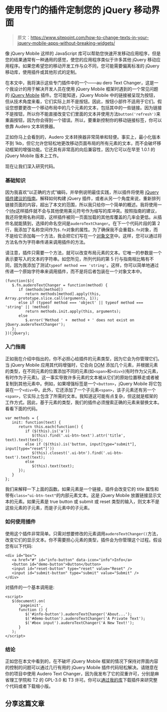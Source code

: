 # 使用专门的插件定制您的 jQuery 移动界面

> 原文：<https://www.sitepoint.com/how-to-change-texts-in-your-jquery-mobile-apps-without-breaking-widgets/>

像 jQuery Mobile 这样的 JavaScript 库可以帮助您快速开发移动应用程序，但是您的结果通常有一种通用的感觉，使您的应用程序类似于许多其他 jQuery 移动应用程序。如果您希望您的移动开发工作与众不同，您可能需要偏离标准的 jQuery 移动库，使用插件或其他形式的定制。

在本文中，我将演示这些专门插件中的一个——au dero Text Changer，这是一个我设计的用于解决开发人员在使用 jQuery Mobile 框架时遇到的一个常见问题的 [jQuery Mobile](https://www.sitepoint.com/whats-new-in-jquery-mobile-1-2-0/ "What's New in jQuery Mobile 1.2.0?") 插件。您可能知道，jQuery Mobile 中的链接被呈现为按钮，但从技术角度来看，它们实际上并不是按钮。因此，按钮小部件不适用于它们。假设您想要更改一个移动布局中的几个元素的文本，包括其中的一些链接。因为链接不是按钮，所以你不能直接改变它们里面的文本并使用方法`button('refresh')`来重画按钮，因为你会得到一个错误。所以，要重新控制你的移动链接标签，你可以依靠 Audero 文本转换器。

正如你马上会看到的，Audero 文本转换器非常简单和轻便。事实上，最小化版本不到 1kb，但它允许您轻松地更改移动页面布局的所有元素的文本，而不会破坏移动框架的增强功能。它还具有非常高的向后兼容性，因为它可以在早至 1.0.1 的 jQuery Mobile 版本上工作。

现在让我们深入研究代码。

### 基础知识

因为我喜欢“以正确的方式”编码，并举例说明最佳实践，所以插件将使用 [jQuery 插件建议的指南](http://docs.jquery.com/Plugins/Authoring)。解释如何构建 jQuery 插件，或者从另一个角度来说，重新排列链接页面的内容，超出了本文的范围，所以我只给你一个简单的概述。我将使用一个<abbr title="Immediately Invoked Function Expression">life</abbr>这样插件就不会与其他使用美元符号作为缩写的库冲突。按照指南的建议，我还将使用名称间距，这样插件被同一页面加载的其他库覆盖的几率会更低。从插件名就能猜到，选择的命名空间是`auderoTextChanger`。在下一个代码片段的第 2 行，我添加了名称空间作为`$.fn`对象的属性。为了确保我不会重载`$.fn`对象，而不是给它添加每一个方法，我会把它们写在一个[对象文字](https://www.sitepoint.com/back-to-basics-javascript-object-syntax/ "Back to Basics: JavaScript Object Syntax")中。这样，您可以通过将方法名作为字符串传递来调用插件的方法。

请注意，插件只需要一个方法，就可以改变布局元素的文本。它唯一的参数是一个表示要写入的文本的字符串。如您所见，所列代码的第 5 行与指南相比略有不同，因为我添加了测试`typeof method === 'string'`。这样，你可以简单地通过传递一个原始字符串来调用插件，而不是将后者包装在一个对象文本中。

```
(function($){
   $.fn.auderoTextChanger = function(method) {
      if (methods[method])
         return methods[method].apply(this, Array.prototype.slice.call(arguments, 1));
      else if (typeof method === 'object' || typeof method === 'string' || !method)
         return methods.init.apply(this, arguments);
      else
         $.error('Method ' +  method + ' does not exist on jQuery.auderoTextChanger');
   };
})(jQuery);
```

### 入门指南

正如我在介绍中指出的，你不必担心给插件的元素类型，因为它会为你管理它们。当 jQuery Mobile 应用其代码增强时，它会向 <abbr title="Document Object Model">DOM</abbr> 添加几个元素，并根据元素的类型，在不同元素的位置添加不同的元素(如`<span>`和`<div>`)(有时作为父元素，有时作为子元素)。这一事实导致许多元素的文本被从它们的原始位置移走或者被复制到其他元素中。例如，如果增强标签是一个`<button>`，jQuery Mobile 将它包装在一个`<div>`中。此外，它还添加了一个子元素`<span>`，该子元素还有另一个`<span>`，它实际上包含了所需的文本。我知道这可能有点复杂，但这就是框架的工作方式。因此，基于元素的类型，我们的插件必须搜索正确的元素来替换文本。看看下面的代码。

```
var methods = {
   init: function(text) {
      return this.each(function() {
         if ($(this).is('a'))
            $(this).find('.ui-btn-text').attr('title', text).text(text);
         else if ($(this).is('button, input[type="submit"], input[type="reset"]'))
            $(this).closest('.ui-btn').find('.ui-btn-text').text(text);
         else
            $(this).text(text);
      });
   }
};
```

我们来解释一下上面的函数。如果元素是一个链接，插件会改变它的 title 属性和带有`class="ui-btn-text"`的内部元素文本。这是 jQuery Mobile 放置链接显示文本的元素。如果元素是 true button 或 submit 或 reset 类型的输入，则文本不是这些元素的子元素，而是子元素中的子元素。

### 如何使用插件

使用这个插件非常简单。只需对想要修改的元素调用`auderoTextChanger()`方法，改变它们的显示文本。你不需要担心元素的类型，插件会为你管理这个过程。假设您有以下代码:

```
<div id="box">
   <a href="#" id="info-button" data-icon="info">Info</a>
   <button id="demo-button">Button</button>
   <input id="reset-button" type="reset" value="Reset" />
   <input id="submit-button" type="submit" value="Submit" />
</div>
```

对插件的一个基本调用是:

```
<script>
   $(document).on(
      'pageinit',
      function () {
         $('#info-button').auderoTextChanger('About...');
         $('#demo-button').auderoTextChanger('A Private Text');
         $('#box input').auderoTextChanger('A New Text!');
      }
   );
</script>
```

### 结论

正如您在本文中看到的，在不破坏 jQuery Mobile 框架的情况下保持对界面内容的控制的问题可以通过几行有用的 jQuery Mobile 插件代码轻松解决。请随意在你的项目中使用 Audero Text Changer，因为我发布了它的双重许可，分别是麻省理工学院和 T2 的 GPL-3.0 和 T3 许可。你可以[通过](https://github.com/AurelioDeRosa/Audero-Text-Changer "Repository Audero Text Changer")[我的库](https://github.com/AurelioDeRosa/ "Aurelio De Rosa's repository")下载插件来研究整个代码或者下载缩小版。

## 分享这篇文章